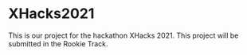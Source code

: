 # XHacks2021

This is our project for the hackathon XHacks 2021.
This project will be submitted in the Rookie Track.
